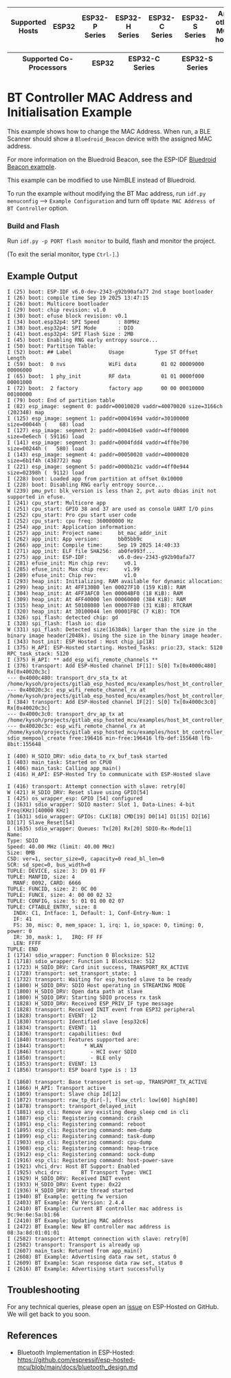 | Supported Hosts | ESP32 | ESP32-P Series | ESP32-H Series | ESP32-C Series | ESP32-S Series | Any other MCU hosts |
| --------------- | ----- | -------------- | -------------- | -------------- | -------------- | ------------------- |

| Supported Co-Processors | ESP32 | ESP32-C Series | ESP32-S Series |
| ----------------------- | ----- | -------------- | -------------- |

# BT Controller MAC Address and Initialisation Example

This example shows how to change the MAC Address. When run, a BLE
Scanner should show a `Bluedroid_Beacon` device with the assigned MAC
address.

For more information on the Bluedroid Beacon, see the ESP-IDF
[Bluedroid Beacon example](https://github.com/espressif/esp-idf/blob/master/examples/bluetooth/ble_get_started/bluedroid/Bluedroid_Beacon).

This example can be modified to use NimBLE instead of Bluedroid.

To run the example without modifying the BT Mac address, run `idf.py
menuconfig` --> `Example Configuration` and turn off `Update MAC
Address of BT Controller` option.

### Build and Flash

Run `idf.py -p PORT flash monitor` to build, flash and monitor the
project.

(To exit the serial monitor, type ``Ctrl-]``.)

## Example Output

```
I (25) boot: ESP-IDF v6.0-dev-2343-g92b90afa77 2nd stage bootloader
I (26) boot: compile time Sep 19 2025 13:47:15
I (26) boot: Multicore bootloader
I (29) boot: chip revision: v1.0
I (30) boot: efuse block revision: v0.1
I (34) boot.esp32p4: SPI Speed      : 80MHz
I (38) boot.esp32p4: SPI Mode       : DIO
I (41) boot.esp32p4: SPI Flash Size : 2MB
I (45) boot: Enabling RNG early entropy source...
I (50) boot: Partition Table:
I (52) boot: ## Label            Usage          Type ST Offset   Length
I (59) boot:  0 nvs              WiFi data        01 02 00009000 00006000
I (65) boot:  1 phy_init         RF data          01 01 0000f000 00001000
I (72) boot:  2 factory          factory app      00 00 00010000 00100000
I (79) boot: End of partition table
I (82) esp_image: segment 0: paddr=00010020 vaddr=40070020 size=3166ch (202348) map
I (125) esp_image: segment 1: paddr=00041694 vaddr=30100000 size=00044h (    68) load
I (127) esp_image: segment 2: paddr=000416e0 vaddr=4ff00000 size=0e6ech ( 59116) load
I (141) esp_image: segment 3: paddr=0004fdd4 vaddr=4ff0e700 size=00244h (   580) load
I (143) esp_image: segment 4: paddr=00050020 vaddr=40000020 size=6b1f4h (438772) map
I (221) esp_image: segment 5: paddr=000bb21c vaddr=4ff0e944 size=02398h (  9112) load
I (228) boot: Loaded app from partition at offset 0x10000
I (228) boot: Disabling RNG early entropy source...
W (239) pmu_pvt: blk_version is less than 2, pvt auto dbias init not supported in efuse.
I (241) cpu_start: Multicore app
I (251) cpu_start: GPIO 38 and 37 are used as console UART I/O pins
I (252) cpu_start: Pro cpu start user code
I (252) cpu_start: cpu freq: 360000000 Hz
I (254) app_init: Application information:
I (257) app_init: Project name:     bt_mac_addr_init
I (262) app_init: App version:      bb05bb9c
I (266) app_init: Compile time:     Sep 19 2025 14:40:33
I (271) app_init: ELF file SHA256:  ab0fe993f...
I (275) app_init: ESP-IDF:          v6.0-dev-2343-g92b90afa77
I (281) efuse_init: Min chip rev:     v0.1
I (285) efuse_init: Max chip rev:     v1.99
I (289) efuse_init: Chip rev:         v1.0
I (293) heap_init: Initializing. RAM available for dynamic allocation:
I (299) heap_init: At 4FF130B0 len 00027F10 (159 KiB): RAM
I (304) heap_init: At 4FF3AFC0 len 00004BF0 (18 KiB): RAM
I (309) heap_init: At 4FF40000 len 00060000 (384 KiB): RAM
I (315) heap_init: At 50108080 len 00007F80 (31 KiB): RTCRAM
I (320) heap_init: At 30100044 len 00001FBC (7 KiB): TCM
I (326) spi_flash: detected chip: gd
I (328) spi_flash: flash io: dio
W (331) spi_flash: Detected size(16384k) larger than the size in the binary image header(2048k). Using the size in the binary image header.
I (343) host_init: ESP Hosted : Host chip_ip[18]
I (375) H_API: ESP-Hosted starting. Hosted_Tasks: prio:23, stack: 5120 RPC_task_stack: 5120
I (375) H_API: ** add_esp_wifi_remote_channels **
I (376) transport: Add ESP-Hosted channel IF[1]: S[0] Tx[0x4000c480] Rx[0x40020c3c]
--- 0x4000c480: transport_drv_sta_tx at /home/kysoh/projects/gitlab_esp_hosted_mcu/examples/host_bt_controller_mac_addr/components/esp_hosted/host/drivers/transport/transport_drv.c:245
--- 0x40020c3c: esp_wifi_remote_channel_rx at /home/kysoh/projects/gitlab_esp_hosted_mcu/examples/host_bt_controller_mac_addr/managed_components/espressif__esp_wifi_remote/esp_wifi_remote_net.c:19
I (384) transport: Add ESP-Hosted channel IF[2]: S[0] Tx[0x4000c3c0] Rx[0x40020c3c]
--- 0x4000c3c0: transport_drv_ap_tx at /home/kysoh/projects/gitlab_esp_hosted_mcu/examples/host_bt_controller_mac_addr/components/esp_hosted/host/drivers/transport/transport_drv.c:275
--- 0x40020c3c: esp_wifi_remote_channel_rx at /home/kysoh/projects/gitlab_esp_hosted_mcu/examples/host_bt_controller_mac_addr/managed_components/espressif__esp_wifi_remote/esp_wifi_remote_net.c:19
sdio_mempool_create free:196416 min-free:196416 lfb-def:155648 lfb-8bit:155648

I (400) H_SDIO_DRV: sdio_data_to_rx_buf_task started
I (403) main_task: Started on CPU0
I (406) main_task: Calling app_main()
I (416) H_API: ESP-Hosted Try to communicate with ESP-Hosted slave

I (416) transport: Attempt connection with slave: retry[0]
W (421) H_SDIO_DRV: Reset slave using GPIO[54]
I (425) os_wrapper_esp: GPIO [54] configured
I (1631) sdio_wrapper: SDIO master: Slot 1, Data-Lines: 4-bit Freq(KHz)[40000 KHz]
I (1631) sdio_wrapper: GPIOs: CLK[18] CMD[19] D0[14] D1[15] D2[16] D3[17] Slave_Reset[54]
I (1635) sdio_wrapper: Queues: Tx[20] Rx[20] SDIO-Rx-Mode[1]
Name:
Type: SDIO
Speed: 40.00 MHz (limit: 40.00 MHz)
Size: 0MB
CSD: ver=1, sector_size=0, capacity=0 read_bl_len=0
SCR: sd_spec=0, bus_width=0
TUPLE: DEVICE, size: 3: D9 01 FF
TUPLE: MANFID, size: 4
  MANF: 0092, CARD: 6666
TUPLE: FUNCID, size: 2: 0C 00
TUPLE: FUNCE, size: 4: 00 00 02 32
TUPLE: CONFIG, size: 5: 01 01 00 02 07
TUPLE: CFTABLE_ENTRY, size: 8
  INDX: C1, Intface: 1, Default: 1, Conf-Entry-Num: 1
  IF: 41
  FS: 30, misc: 0, mem_space: 1, irq: 1, io_space: 0, timing: 0, power: 0
  IR: 30, mask: 1,   IRQ: FF FF
  LEN: FFFF
TUPLE: END
I (1714) sdio_wrapper: Function 0 Blocksize: 512
I (1718) sdio_wrapper: Function 1 Blocksize: 512
I (1723) H_SDIO_DRV: Card init success, TRANSPORT_RX_ACTIVE
I (1728) transport: set_transport_state: 1
I (1732) transport: Waiting for esp_hosted slave to be ready
I (1800) H_SDIO_DRV: SDIO Host operating in STREAMING MODE
I (1800) H_SDIO_DRV: Open data path at slave
I (1800) H_SDIO_DRV: Starting SDIO process rx task
I (1828) H_SDIO_DRV: Received ESP_PRIV_IF type message
I (1828) transport: Received INIT event from ESP32 peripheral
I (1828) transport: EVENT: 12
I (1830) transport: Identified slave [esp32c6]
I (1834) transport: EVENT: 11
I (1836) transport: capabilities: 0xd
I (1840) transport: Features supported are:
I (1844) transport:      * WLAN
I (1846) transport:        - HCI over SDIO
I (1850) transport:        - BLE only
I (1853) transport: EVENT: 13
I (1856) transport: ESP board type is : 13

I (1860) transport: Base transport is set-up, TRANSPORT_TX_ACTIVE
I (1866) H_API: Transport active
I (1869) transport: Slave chip Id[12]
I (1872) transport: raw_tp_dir[-], flow_ctrl: low[60] high[80]
I (1878) transport: transport_delayed_init
I (1881) esp_cli: Remove any existing deep_sleep cmd in cli
I (1887) esp_cli: Registering command: crash
I (1891) esp_cli: Registering command: reboot
I (1895) esp_cli: Registering command: mem-dump
I (1899) esp_cli: Registering command: task-dump
I (1903) esp_cli: Registering command: cpu-dump
I (1908) esp_cli: Registering command: heap-trace
I (1912) esp_cli: Registering command: sock-dump
I (1916) esp_cli: Registering command: host-power-save
I (1921) vhci_drv: Host BT Support: Enabled
I (1925) vhci_drv:      BT Transport Type: VHCI
I (1929) H_SDIO_DRV: Received INIT event
I (1933) H_SDIO_DRV: Event type: 0x22
I (1936) H_SDIO_DRV: Write thread started
I (1940) BT Example: getting fw version
I (2403) BT Example: FW Version: 2.4.4
I (2410) BT Example: Current BT controller mac address is 9c:9e:6e:5a:b1:66
I (2410) BT Example: Updating MAC address
I (2472) BT Example: New BT controller mac address is 08:3a:8d:01:01:01
I (2582) transport: Attempt connection with slave: retry[0]
I (2582) transport: Transport is already up
I (2607) main_task: Returned from app_main()
I (2608) BT Example: Advertising data raw set, status 0
I (2609) BT Example: Scan response data raw set, status 0
I (2616) BT Example: Advertising start successfully
```

## Troubleshooting

For any technical queries, please open an [issue](https://github.com/espressif/esp-hosted-mcu/issues) on ESP-Hosted on GitHub. We will get back to you soon.

## References

* Bluetooth Implementation in ESP-Hosted: https://github.com/espressif/esp-hosted-mcu/blob/main/docs/bluetooth_design.md
